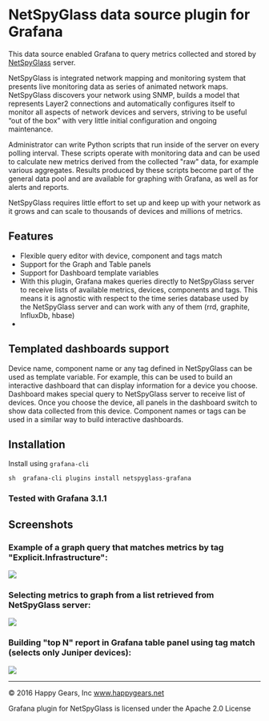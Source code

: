 # NetSpyGlass data source plugin for Grafana 

This data source enabled Grafana to query metrics collected and stored
by [NetSpyGlass](http://www.happygears.net) server.

NetSpyGlass is integrated network mapping and monitoring system that presents live monitoring 
data as series of animated network maps. NetSpyGlass discovers your network using SNMP,
builds a model that represents Layer2 connections and automatically configures itself to 
monitor all aspects of network devices and servers, striving to be useful “out of the box” 
with very little initial configuration and ongoing maintenance. 

Administrator can write Python scripts that run inside of the server
on every polling interval. These scripts operate with monitoring
data and can be used to calculate new metrics derived from the collected "raw" data,
for example various aggregates. Results produced by these scripts become
part of the general data pool and are available for graphing with
Grafana, as well as for alerts and reports.

NetSpyGlass requires little effort to set up and keep up with your network 
as it grows and can scale to thousands of devices and millions of metrics.


## Features

  - Flexible query editor with device, component and tags match
  - Support for the Graph and Table panels
  - Support for Dashboard template variables
  - With this plugin, Grafana makes queries directly to NetSpyGlass
    server to receive lists of available metrics, devices, components
    and tags. This means it is agnostic with respect to the time series
    database used by the NetSpyGlass server and can work with any of 
    them (rrd, graphite, InfluxDb, hbase)
  - 

## Templated dashboards support

Device name, component name or any tag defined in NetSpyGlass can be used
as template variable. For example, this can be used to build an interactive 
dashboard that can display information for a device you choose. Dashboard
makes special query to NetSpyGlass server to receive list of devices. Once
you choose the device, all panels in the dashboard switch to show data
collected from this device. Component names or tags can be used in a similar
way to build interactive dashboards.

## Installation

Install using `grafana-cli`

    sh  grafana-cli plugins install netspyglass-grafana

### Tested with Grafana 3.1.1

## Screenshots

### Example of a graph query that matches metrics by tag "Explicit.Infrastructure":

<img src="http://s3-us-west-2.amazonaws.com/nsg-static-assets/graph_matching_by_tags.png">

### Selecting metrics to graph from a list retrieved from NetSpyGlass server:

<img src="http://s3-us-west-2.amazonaws.com/nsg-static-assets/selecting_variables_to_graph.png">

### Building "top N" report in Grafana table panel using tag match (selects only Juniper devices): 

<img src="http://s3-us-west-2.amazonaws.com/nsg-static-assets/top_n_table_panel_editor.png">

---
:copyright: 2016 Happy Gears, Inc  www.happygears.net

Grafana plugin for NetSpyGlass is licensed under the Apache 2.0 License
